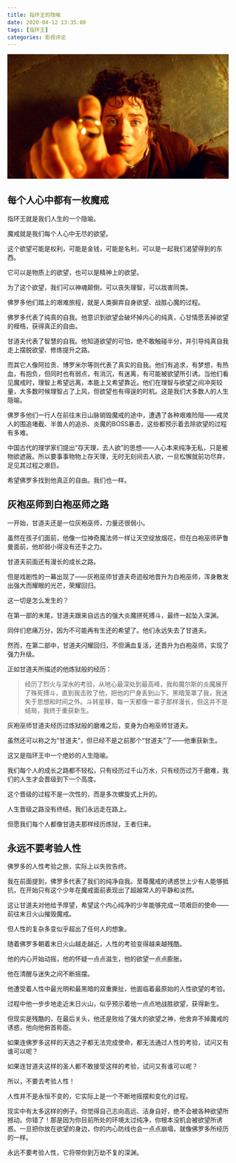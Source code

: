```yaml
---
title: 指环王的隐喻
date: 2020-04-12 13:35:08
tags: [指环王]
categories: 影视评论
---
```


![](指环王的隐喻/指环王.jpeg)

## 每个人心中都有一枚魔戒

指环王就是我们人生的一个隐喻。

魔戒就是我们每个人心中无尽的欲望。

这个欲望可能是权利，可能是金钱，可能是名利，可以是一起我们渴望得到的东西。

它可以是物质上的欲望，也可以是精神上的欲望。

为了这个欲望，我们可以神魂颠倒，可以丧失理智，可以戕害同类。

佛罗多他们踏上的艰难旅程，就是人类摒弃自身欲望、战胜心魔的过程。

佛罗多代表了纯真的自我。他意识到欲望会破坏掉内心的纯真，心甘情愿丢掉欲望的桎梏，获得真正的自由。

甘道夫代表了智慧的自我。他知道欲望的可怕，绝不敢触碰半分，并引导纯真自我走上摆脱欲望、修炼提升之路。

而其它人像阿拉贡、博罗米尔等则代表了真实的自我。他们有追求，有梦想，有热血，有抱负，但同时也有弱点，有消沉，有迷离，有可能被欲望所引诱。当他们看见魔戒时，理智上希望远离，本能上又希望靠近。他们在理智与欲望之间冲突较量，大多数时候理智占了上风，但欲望也有得逞的时机。这是我们大多数人的人生隐喻。

佛罗多他们一行人在前往末日山脉销毁魔戒的途中，遭遇了各种艰难险阻——戒灵人的围追堵截、半兽人的追杀、炎魔的BOSS暴击，这些都预示着去除欲望的过程有多难。

中国古代的理学家们提出“存天理，去人欲”的思想——人心本来纯净无私，只是被物欲遮蔽。所以要事事物物上存天理，无时无刻间去人欲，一旦松懈就前功尽弃，足见其过程之艰巨。

希望佛罗多找到他真正的自由。我们也一样。

## 灰袍巫师到白袍巫师之路

一开始，甘道夫还是一位灰袍巫师，力量还很弱小。

虽然在孩子们面前，他像一位神奇魔法师一样让天空绽放烟花，但在白袍巫师萨鲁曼面前，他却弱小得没有还手之力。

甘道夫前面还有漫长的成长之路。

但是戏剧性的一幕出现了——灰袍巫师甘道夫奇迹般地晋升为白袍巫师，浑身散发出强大而耀眼的光芒，荣耀回归。

这一切是怎么发生的？

在第一部的末尾，甘道夫跟来自远古的强大炎魔拼死搏斗，最终一起坠入深渊。

同伴们悲痛万分，因为不可能再有生还的希望了。他们永远失去了甘道夫。

然而，在第二部中，甘道夫闪耀回归，不但满血复活，还晋升为白袍巫师，实现了强力升级。

正如甘道夫所描述的他炼狱般的经历：

> 经历了烈火与深水的考验，从地心最深处到最高峰，我和魔尔斯的炎魔展开了殊死搏斗，直到我击败了他，把他的尸身丢到山下。黑暗笼罩了我，我迷失于思想和时间之外。斗转星移，每一天都像一辈子那样漫长，但这并不是结局，我终于重获新生。

灰袍巫师甘道夫经历过炼狱般的磨难之后，变身为白袍巫师甘道夫。

虽然还可以称之为“甘道夫”，但已经不是之前那个“甘道夫”了——他重获新生。

这又是指环王中一个绝妙的人生隐喻。

我们每个人的成长之路都不轻松，只有经历过千山万水，只有经历过万千磨难，我们的人生才会晋级到下一个高度。

这个晋级的过程不是一次性的，而是多次螺旋式上升的。

人生晋级之路没有终结，我们永远走在路上。

但愿我们每个人都像甘道夫那样经历炼狱，王者归来。

## 永远不要考验人性

佛罗多的人性考验之旅，实际上以失败告终。

我在前面提到，佛罗多代表了我们的纯净自我。至尊魔戒的诱惑世上少有人能够抵抗，在开始只有这个少年在魔戒面前表现出了超越常人的平静和淡然。

这让甘道夫对他给予厚望，希望这个内心纯净的少年能够完成一项艰巨的使命——前往末日火山摧毁魔戒。

但人性的复杂多变似乎超出了任何人的想象。

随着佛罗多朝着末日火山越走越近，人性的考验变得越来越残酷。

他的内心开始动摇，他的怀疑一点点滋生，他的欲望一点点膨胀。

他在清醒与迷失之间不断摇摆。

他遭受着人性中最光明和最黑暗的双重撕扯，他面临着最原始的人性欲望的考验。

过程中他一步步地走近末日火山，似乎预示着他一点点地战胜欲望，获得新生。

但现实是残酷的，在最后关头，他还是败给了强大的欲望之神，他舍弃不掉魔戒的诱惑，他向他俯首称臣。

如果连佛罗多这样的天选之子都无法完成使命，都无法通过人性的考验，试问又有谁可以呢？

如果连甘道夫这样的圣人都不敢接受这样的考验，试问又有谁可以呢？

所以，不要去考验人性！

人性并不是永恒不变的，它实际上是一个不断地摇摆和变化的过程。

现实中有太多这样的例子。你觉得自己志向高远、洁身自好，绝不会被各种欲望所撼动。你错了！那是因为你目前所处的环境太过纯净，你根本没机会被欲望所诱惑。一旦把你放在欲望的身边，你的内心防线也会一点点崩塌，就像佛罗多所经历的一样。

永远不要考验人性，它将带你到万劫不复的深渊。